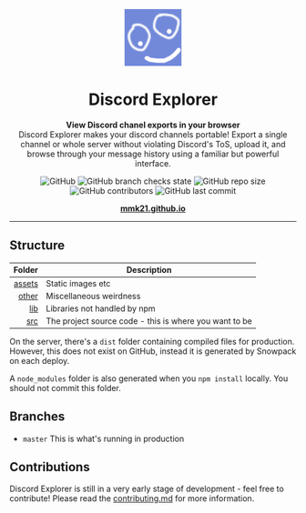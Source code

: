 <p align="center">
  <img src="assets/logo-alt-smile.png" alt="Discord Explorer logo" width="100" height="100">
</p>

<h1 align="center">Discord Explorer</h1>

<p align="center">
  <strong>View Discord chanel exports in your browser</strong>
  <br>
  Discord Explorer makes your discord channels portable! Export a single channel or whole server without violating Discord's ToS, upload it, and browse through your message history using a familiar but powerful interface.
</p>

<p align="center">
    <img alt="GitHub" src="https://img.shields.io/github/license/MMK21Hub/mmk21hub.github.io">
    <img alt="GitHub branch checks state" src="https://img.shields.io/github/checks-status/MMK21Hub/mmk21hub.github.io/main">
    <img alt="GitHub repo size" src="https://img.shields.io/github/repo-size/MMK21Hub/mmk21hub.github.io">
    <img alt="GitHub contributors" src="https://img.shields.io/github/contributors/MMK21Hub/MMK21Hub.github.io">
    <img alt="GitHub last commit" src="https://img.shields.io/github/last-commit/MMK21Hub/mmk21hub.github.io">
</p>

<p align="center"><b><a href="https://mmk21.github.io/">mmk21.github.io</a></b></p>

---

## Structure

|           Folder | Description                                            |
| ---------------: | ------------------------------------------------------ |
| [assets](assets) | Static images etc                                      |
|   [other](other) | Miscellaneous weirdness                                |
|    [lib](dinner) | Libraries not handled by npm                           |
|       [src](src) | The project source code - this is where you want to be |

On the server, there's a `dist` folder containing compiled files for production. However, this does not exist on GitHub, instead it is generated by Snowpack on each deploy.

A `node_modules` folder is also generated when you `npm install` locally. You should not commit this folder.

## Branches

- `master` This is what's running in production

## Contributions

Discord Explorer is still in a very early stage of development - feel free to contribute! Please read the [contributing.md](contributing.md) for more information.
